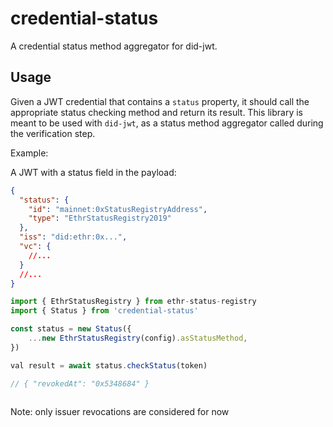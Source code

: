 # credential-status

A credential status method aggregator for did-jwt.

## Usage

Given a JWT credential that contains a `status` property, it should call the appropriate status checking method and
return its result.
This library is meant to be used with `did-jwt`, as a status method aggregator called during the verification step.

Example:

A JWT with a status field in the payload:
```json
{
  "status": {
    "id": "mainnet:0xStatusRegistryAddress",
    "type": "EthrStatusRegistry2019"
  },
  "iss": "did:ethr:0x...",
  "vc": {
    //...
  }
  //...
}
```

```ts
import { EthrStatusRegistry } from ethr-status-registry
import { Status } from 'credential-status'

const status = new Status({
    ...new EthrStatusRegistry(config).asStatusMethod,
})

val result = await status.checkStatus(token)

// { "revokedAt": "0x5348684" }
  
```

Note: only issuer revocations are considered for now